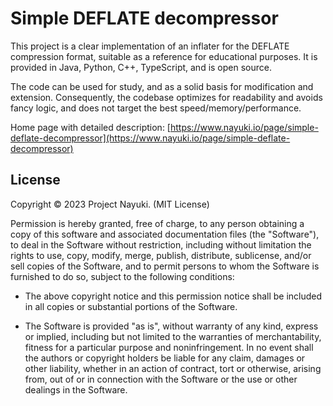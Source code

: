 Simple DEFLATE decompressor
===========================

This project is a clear implementation of an inflater for the DEFLATE compression format,
suitable as a reference for educational purposes. It is provided in Java, Python, C++, TypeScript, and is open source.

The code can be used for study, and as a solid basis for modification and extension.
Consequently, the codebase optimizes for readability and avoids fancy logic,
and does not target the best speed/memory/performance.

Home page with detailed description: [https://www.nayuki.io/page/simple-deflate-decompressor](https://www.nayuki.io/page/simple-deflate-decompressor)


License
-------

Copyright © 2023 Project Nayuki. (MIT License)

Permission is hereby granted, free of charge, to any person obtaining a copy of
this software and associated documentation files (the "Software"), to deal in
the Software without restriction, including without limitation the rights to
use, copy, modify, merge, publish, distribute, sublicense, and/or sell copies of
the Software, and to permit persons to whom the Software is furnished to do so,
subject to the following conditions:

* The above copyright notice and this permission notice shall be included in
  all copies or substantial portions of the Software.

* The Software is provided "as is", without warranty of any kind, express or
  implied, including but not limited to the warranties of merchantability,
  fitness for a particular purpose and noninfringement. In no event shall the
  authors or copyright holders be liable for any claim, damages or other
  liability, whether in an action of contract, tort or otherwise, arising from,
  out of or in connection with the Software or the use or other dealings in the
  Software.
